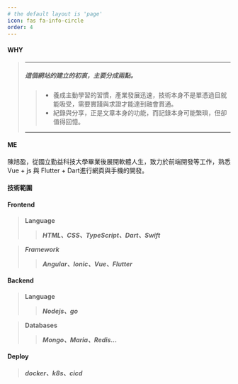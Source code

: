 ```yaml
---
# the default layout is 'page'
icon: fas fa-info-circle
order: 4
---
```

#### WHY
> ----------------
>
> ##### 這個網站的建立的初衷，主要分成兩點。
>>* 養成主動學習的習慣，產業發展迅速，技術本身不是單憑過目就能吸受，需要實踐與求證才能達到融會貫通。
>>* 紀錄與分享，正是文章本身的功能，而記錄本身可能繁瑣，但卻值得回憶。
> ---------

#### ME
陳旭盈，從國立勤益科技大學畢業後展開軟體人生，致力於前端開發等工作，熟悉Vue + js 與 Flutter + Dart進行網頁與手機的開發。
#### 技術範圍

#### Frontend
> **Language** 
>> ***HTML、CSS、TypeScript、Dart、Swift***

> ***Framework*** 
>>***Angular、Ionic、Vue、Flutter***

#### Backend
> **Language** 
>>***Nodejs、go***

> **Databases** 
>>***Mongo、Maria、Redis...***

#### Deploy
> ***docker、k8s、cicd***
